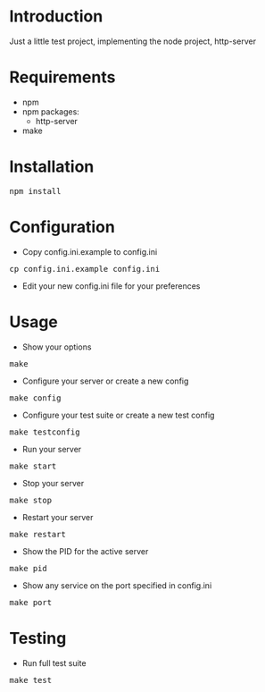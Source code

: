 # Introduction
Just a little test project, implementing the node project, http-server

# Requirements
* npm
* npm packages:
  * http-server
* make

# Installation
<pre>npm install</pre>

# Configuration
* Copy config.ini.example to config.ini
<pre>cp config.ini.example config.ini</pre>
* Edit your new config.ini file for your preferences

# Usage
* Show your options
<pre>make</pre>
* Configure your server or create a new config
<pre>make config</pre>
* Configure your test suite or create a new test config
<pre>make testconfig</pre>
* Run your server
<pre>make start</pre>
* Stop your server
<pre>make stop</pre>
* Restart your server
<pre>make restart</pre>
* Show the PID for the active server
<pre>make pid</pre>
* Show any service on the port specified in config.ini
<pre>make port</pre>

# Testing
* Run full test suite
<pre>make test</pre>
